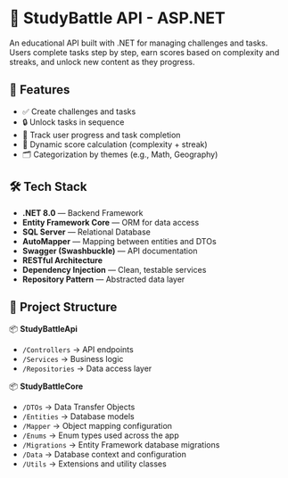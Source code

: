 # 🚀 StudyBattle API - ASP.NET

An educational API built with .NET for managing challenges and tasks. Users complete tasks step by step, earn scores based on complexity and streaks, and unlock new content as they progress.

## 📌 Features

- ✅ Create challenges and tasks
- 🔒 Unlock tasks in sequence
- 🧠 Track user progress and task completion
- 🧮 Dynamic score calculation (complexity + streak)
- 🗂️ Categorization by themes (e.g., Math, Geography)

## 🛠️ Tech Stack

- **.NET 8.0** — Backend Framework  
- **Entity Framework Core** — ORM for data access  
- **SQL Server** — Relational Database  
- **AutoMapper** — Mapping between entities and DTOs  
- **Swagger (Swashbuckle)** — API documentation  
- **RESTful Architecture**  
- **Dependency Injection** — Clean, testable services  
- **Repository Pattern** — Abstracted data layer 

## 📁 Project Structure

📦 **StudyBattleApi**  
- `/Controllers` → API endpoints  
- `/Services` → Business logic  
- `/Repositories` → Data access layer  

📦 **StudyBattleCore**  
- `/DTOs` → Data Transfer Objects  
- `/Entities` → Database models  
- `/Mapper` → Object mapping configuration  
- `/Enums` → Enum types used across the app  
- `/Migrations` → Entity Framework database migrations  
- `/Data` → Database context and configuration  
- `/Utils` → Extensions and utility classes  
